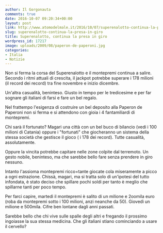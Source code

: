 ```yaml
---
author: Il Gorgonauta
comments: true
date: 2016-10-07 09:20:34+00:00
layout: post
link: http://www.atomodelmale.it/2016/10/07/superenalotto-continua-la-presa-in-giro/
slug: superenalotto-continua-la-presa-in-giro
title: Superenalotto, continua la presa in giro
wordpress_id: 17217
image: uploads/2009/08/paperon-de-paperoni.jpg
categories:
- Italia
- Notizie
---
```


Non si ferma la corsa del Superenalotto e il montepremi continua a salire. Secondo i ritmi attuali di crescita, il jackpot potrebbe superare i 178 milioni (il record dei record) tra fine novembre e inizio dicembre.

Un'altra casualità, beninteso. Giusto in tempo per le tredicesime e per far sognare gli italiani di farsi e fare un bel regalo.

Nel frattempo l'esigenza di costruire un bel deposito alla Paperon de Paperoni non si ferma e si attendono con gioia i 4 fantamiliardi di montepremi.

Chi sarà il fortunato? Magari una città con un bel buco di bilancio (vedi i 100 milioni di Catania) oppure i "fortunati" che giocheranno un sistema della stessa società che gestisce il gioco ( i 178 dei record). Tutte casualità, assolutamente.

Oppure la vincita potrebbe capitare nelle zone colpite dal terremoto. Un gesto nobile, beninteso, ma che sarebbe bello fare senza prendere in giro nessuno.

Intanto l'assioma montepremi ricco=tante giocate cola miseramente a picco a ogni estrazione. Chissà, magari, ma si tratta solo di un'ipotesi del tutto infondata, è stato deciso che spillare pochi soldi per tanto è meglio che spillarne tanti per poco tempo.

Per farci capire, martedì il montepremi è salito di un milione e 2oomila euro (roba da montepremi sotto i 100 milioni, anzi neanche da 50). Giovedì un milione e 500mila. Cifre ben lontane dagli anni passati.

Sarebbe bello che chi vive sulle spalle degli altri e fregando il prossimo ingoiasse la sua stessa medicina. Che gli italiani stiano cominciando a usare il cervello?
